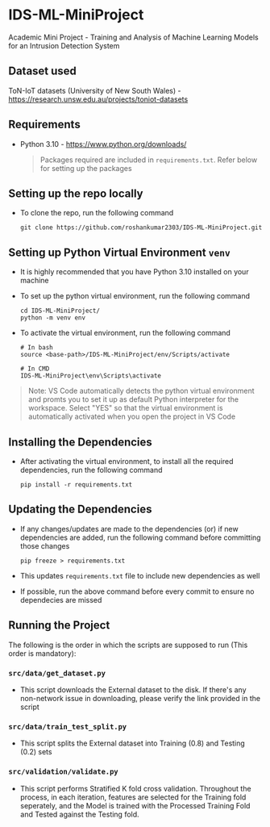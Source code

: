 # IDS-ML-MiniProject

Academic Mini Project - Training and Analysis of Machine Learning Models for an Intrusion Detection System

## Dataset used

ToN-IoT datasets (University of New South Wales) - https://research.unsw.edu.au/projects/toniot-datasets

## Requirements

-   Python 3.10 - https://www.python.org/downloads/

    > Packages required are included in `requirements.txt`. Refer below for setting up the packages

## Setting up the repo locally

-   To clone the repo, run the following command

    ```
    git clone https://github.com/roshankumar2303/IDS-ML-MiniProject.git
    ```

## Setting up Python Virtual Environment `venv`

-   It is highly recommended that you have Python 3.10 installed on your machine

-   To set up the python virtual environment, run the following command

    ```
    cd IDS-ML-MiniProject/
    python -m venv env
    ```

-   To activate the virtual environment, run the following command

    ```
    # In bash
    source <base-path>/IDS-ML-MiniProject/env/Scripts/activate

    # In CMD
    IDS-ML-MiniProject\env\Scripts\activate
    ```

> Note: VS Code automatically detects the python virtual environment and promts you to set it up as default Python interpreter for the workspace. Select "YES" so that the virtual environment is automatically activated when you open the project in VS Code

## Installing the Dependencies

-   After activating the virtual environment, to install all the required dependencies, run the following command

    ```
    pip install -r requirements.txt
    ```

## Updating the Dependencies

-   If any changes/updates are made to the dependencies (or) if new dependencies are added, run the following command before committing those changes

    ```
    pip freeze > requirements.txt
    ```

-   This updates `requirements.txt` file to include new dependencies as well

-   If possible, run the above command before every commit to ensure no dependecies are missed

## Running the Project

The following is the order in which the scripts are supposed to run (This order is mandatory):

### `src/data/get_dataset.py`

-   This script downloads the External dataset to the disk. If there's any non-network issue in downloading, please verify the link provided in the script

### `src/data/train_test_split.py`

-   This script splits the External dataset into Training (0.8) and Testing (0.2) sets

### `src/validation/validate.py`

-   This script performs Stratified K fold cross validation. Throughout the process, in each iteration, features are selected for the Training fold seperately, and the Model is trained with the Processed Training Fold and Tested against the Testing fold.
